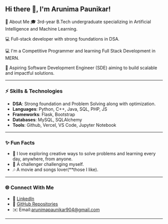 ## Hi there 👋, I'm Arunima Paunikar!

🌟 About Me
🎓 3rd-year B.Tech undergraduate specializing in Artificial Intelligence and Machine Learning.

💻 Full-stack developer with strong foundations in DSA.

💻 I'm a Competitive Programmer and learning Full Stack Development in MERN.

🤖 Aspiring Software Development Engineer (SDE) aiming to build scalable and impactful solutions.

---

### ⚡ Skills & Technologies  
- **DSA**: Strong foundation and Problem Solving along with optimization.
- **Languages**: Python, C++, Java, SQL, PHP, JS  
- **Frameworks**: Flask, Bootstrap  
- **Databases**: MySQL, SQLAlchemy  
- **Tools**: Github, Vercel, VS Code, Jupyter Notebook   

---

### ✨ Fun Facts  
- 🎨 I love exploring creative ways to solve problems and learning every day, anywhere, from anyone.
- 💪 A challenger challenging myself. 
- 🎶 A movie and songs lover(**those I like).

---
### 🌐 Connect With Me   
- 💼 [LinkedIn](https://www.linkedin.com/in/arunima-paunikar/)  
- 📂 [GitHub Repositories](https://github.com/Aru-14)  
- ✉️ Email:[arunimapaunikar904@gmail.com](arunimapaunikar904@gmail.com)  

---
